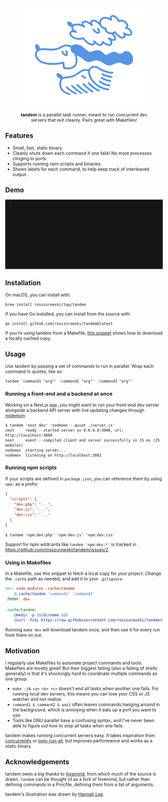<div align="center">
  <img src=".github/cover.svg" width="400" alt="tandem — a fast and small parallel task runner (logo by Hannah Lee)" />
</div>

<br />

<div align="center">
  <b>tandem</b> is a parallel task runner, meant to run concurrent dev<br /> servers that exit cleanly. Pairs great with Makefiles!<br>
</div>

## Features

- Small, fast, static binary.
- Cleanly shuts down each command if one fails! No more processes clinging to ports.
- Supports running npm scripts and binaries.
- Shows labels for each command, to help keep track of interleaved output.

## Demo

![A demo of using the tandem CLI](.github/demo.gif)

## Installation

On macOS, you can install with:

```shell
brew install rosszurowski/tap/tandem
```

If you have Go installed, you can install from the source with:

```shell
go install github.com/rosszurowski/tandem@latest
```

If you're using tandem from a Makefile, [this snippet](#using-in-makefiles) shows how to download a locally cached copy.

## Usage

Use tandem by passing a set of commands to run in parallel. Wrap each command in quotes, like so:

```shell
tandem 'command1 "arg"' 'command2 "arg"' 'command3 "arg"'
```

### Running a front-end and a backend at once

Working on a Next.js app, you might want to run your front-end dev server alongside a backend API server with live updating changes through [nodemon](https://nodemon.io/):

```shell
$ tandem 'next dev' 'nodemon --quiet ./server.js'
next     ready - started server on 0.0.0.0:3000, url: http://localhost:3000
next     event - compiled client and server successfully in 15 ms (25 modules)
nodemon  starting server...
nodemon  listening on http://localhost:3001
```

### Running npm scripts

If your scripts are defined in `package.json`, you can reference them by using `npm:` as a prefix:

```json
{
  "scripts": {
    "dev:php": "...",
    "dev:js": "...",
    "dev:css": "..."
  }
}
```

```shell
$ tandem 'npm:dev:php' 'npm:dev:js' 'npm:dev:css'
```

Support for npm wildcards like `tandem 'npm:dev:*'` is tracked in https://github.com/rosszurowski/tandem/issues/2

### Using in Makefiles

In a Makefile, use this snippet to fetch a local copy for your project. Change the `.cache` path as needed, and add it to your `.gitignore`.

```makefile
dev: node_modules .cache/tandem
	@.cache/tandem 'command1' 'command2'
.PHONY: dev

.cache/tandem:
	@mkdir -p $$(dirname $@)
	@curl -fsSL https://raw.githubusercontent.com/rosszurowski/tandem/main/install.sh | bash -s -- --dest="$$(dirname $@)"
```

Running `make dev` will download tandem once, and then use it for every run from there on out.

## Motivation

I regularly use Makefiles to automate project commands and tools. Makefiles are mostly great! But their biggest failing (also a failing of shells generally) is that it's shockingly hard to coordinate multiple commands as one group:

- `make -jN <a> <b> <c>` doesn't end all tasks when another one fails. For running local dev servers, this means you can lose your CSS or JS watcher and not realize.
- `command1 & command2 & wait` often leaves commands hanging around in the background, which is annoying when it eats up a port you want to use.
- Tools like GNU parallel have a confusing syntax, and I've never been able to figure out how to stop all tasks when one fails.

tandem makes running concurrent servers easy. It takes inspiration from [concurrently](https://www.npmjs.com/package/concurrently) or [npm-run-all](https://www.npmjs.com/package/npm-run-all), but improves performance and works as a static binary.

## Acknowledgements

tandem owes a big thanks to [hivemind](https://github.com/DarthSim/hivemind), from which much of the source is drawn. `tandem` can be thought of as a fork of hivemind, but rather than defining commands in a Procfile, defining them from a list of arguments.

tandem's illustration was drawn by [Hannah Lee](https://hannahlee.ca/).
